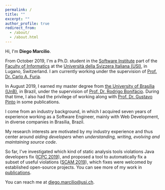 ```yaml
---
permalink: /
title: ""
excerpt: ""
author_profile: true
redirect_from: 
  - /about/
  - /about.html
---
```


Hi, I'm **Diego Marcilio**.

From October 2019, I'm a Ph.D. student in the [Software Institute](https://www.si.usi.ch/) part of the [Faculty of Informatics](https://www.inf.usi.ch) at the [Università della Svizzera Italiana (USI)](https://www.usi.ch), in Lugano, Switzerland. I am currently working under the supervision of [Prof. Dr. Carlo A. Furia](https://bugcounting.net/).

In August 2019, I earned my master degree from [the University of Brasília (UnB)](https://unb.br/), in Brazil, under the supervision of [Prof. Dr. Rodrigo Bonifácio](https://wp.rbonifacio.net/). During that time, I also had the privilege of working along with [Prof. Dr. Gustavo Pinto](http://gustavopinto.org/) in some publications.

I come from an industry background, in which I acquired seven years of experience working as a Software Engineer, mainly with Web Development, in diverse companies in Brasília, Brazil.

My research interests are motivated by my industry experience and thus center around _aiding developers_ when _understanding, writing, evolving and maintaining source code_.

So far, I've investigated which kind of static analysis tools violations Java developers fix ([ICPC 2019](http://gustavopinto.github.io/lost+found/icpc2019.pdf)), and proposed a tool to automatically fix a subset of useful violations  ([SCAM 2019](https://bugcounting.net/pubs/scam19.pdf)), which fixes were welcomed by established open-source projects. You can see more of my work in [publications](https://dvmarcilio.github.io/publications).

You can reach me at diego.marcilio@usi.ch.
